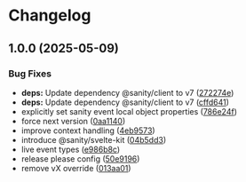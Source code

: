 # Changelog

## 1.0.0 (2025-05-09)


### Bug Fixes

* **deps:** Update dependency @sanity/client to v7 ([272274e](https://github.com/sanity-io/sanity-sveltekit/commit/272274efaf821febf3d721843d3c1b8b114380ae))
* **deps:** Update dependency @sanity/client to v7 ([cffd641](https://github.com/sanity-io/sanity-sveltekit/commit/cffd64160703ae56923fa5e13a6ae3c111af8c11))
* explicitly set sanity event local object properties ([786e24f](https://github.com/sanity-io/sanity-sveltekit/commit/786e24f8d47a7fa4144da7b49e6ba5e6bf0f6ce3))
* force next version ([0aa1140](https://github.com/sanity-io/sanity-sveltekit/commit/0aa1140edfcdc172e50c07d1b6c20e5d38c09727))
* improve context handling ([4eb9573](https://github.com/sanity-io/sanity-sveltekit/commit/4eb9573af5748e8eeffc8ce66c96476f7f3aeb96))
* introduce @sanity/svelte-kit ([04b5dd3](https://github.com/sanity-io/sanity-sveltekit/commit/04b5dd3a7ae12a274626544b7993ca0a223eba8b))
* live event types ([e986b8c](https://github.com/sanity-io/sanity-sveltekit/commit/e986b8c19ad864c3720cbeaec5a0de2a6caaa0eb))
* release please config ([50e9196](https://github.com/sanity-io/sanity-sveltekit/commit/50e9196b7b83c334404159e8c27d4cd5b5ad9f3d))
* remove vX override ([013aa01](https://github.com/sanity-io/sanity-sveltekit/commit/013aa01aea100b75cf47aa14fe9f4d8b96026ad0))
